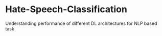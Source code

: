 # Hate-Speech-Classification
Understanding performance of different DL architectures for NLP based task
